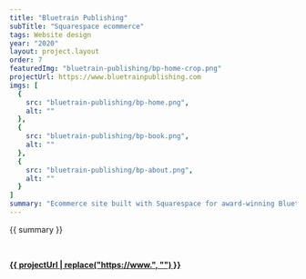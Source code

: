 ```yaml
---
title: "Bluetrain Publishing"
subTitle: "Squarespace ecommerce"
tags: Website design
year: "2020"
layout: project.layout
order: 7
featuredImg: "bluetrain-publishing/bp-home-crop.png"
projectUrl: https://www.bluetrainpublishing.com
imgs: [
  {
    src: "bluetrain-publishing/bp-home.png",
    alt: ""
  },
  {
    src: "bluetrain-publishing/bp-book.png",
    alt: ""
  },
  {
    src: "bluetrain-publishing/bp-about.png",
    alt: ""
  }
]
summary: "Ecommerce site built with Squarespace for award-winning Bluetrain Publishing, producers of fine quality books"
---
```


{{ summary }}

<br/>

<strong><a class="external-link" href="{{ projectUrl }}" alt="{{ title }}" target="_blank">{{ projectUrl | replace("https://www.", "") }}</a></strong>